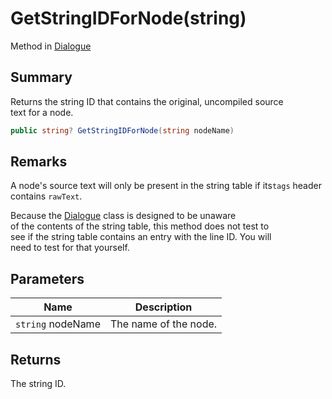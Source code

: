 # GetStringIDForNode(string)

Method in [Dialogue](yarn.dialogue.md)

## Summary

Returns the string ID that contains the original, uncompiled source\
text for a node.

```csharp
public string? GetStringIDForNode(string nodeName)
```

## Remarks

A node's source text will only be present in the string table if its`tags` header contains `rawText`.

Because the [Dialogue](yarn.dialogue.md) class is designed to be unaware\
of the contents of the string table, this method does not test to\
see if the string table contains an entry with the line ID. You will\
need to test for that yourself.

## Parameters

| Name              | Description           |
| ----------------- | --------------------- |
| `string` nodeName | The name of the node. |

## Returns

The string ID.
